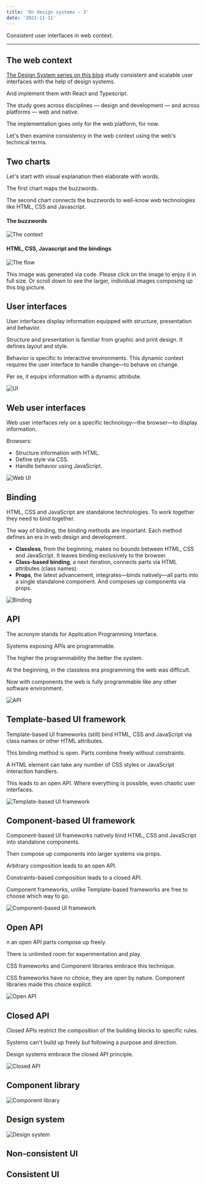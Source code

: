 ```yaml
---
title: 'On design systems — 3'
date: '2021-11-11'
---
```


Consistent user interfaces in web context.

<!--more-->

---

## The web context

[The Design System series on this blog](http://metamn.io/react/on-design-systems/) study consistent and scalable user interfaces with the help of design systems.

And implement them with React and Typescript.

The study goes across disciplines &mdash; design and development &mdash; and across platforms &mdash; web and native.

The implementation goes only for the web platform, for now.

Let's then examine consistency in the web context using the web's technical terms.

## Two charts

Let's start with visual explanation then elaborate with words.

The first chart maps the buzzwords.

The second chart connects the buzzwords to well-know web technologies like HTML, CSS and Javascript.

#### The buzzwords

![The context](ds-context-black.png)

#### HTML, CSS, Javascript and the bindings

![The flow](ui.png)

This image was generated via code. Please click on the image to enjoy it in full size. Or scroll down to see the larger, individual images composing up this big picture.

## User interfaces

User interfaces display information equipped with structure, presentation and behavior.

Structure and presentation is familiar from graphic and print design. It defines layout and style.

Behavior is specific to interactive environments. This dynamic context requires the user interface to handle change—to behave on change.

Per se, it equips information with a dynamic attribute.

![UI](ui1.png)

## Web user interfaces

Web user interfaces rely on a specific technology—the browser—to display information.

Browsers:

- Structure information with HTML.
- Define style via CSS.
- Handle behavior using JavaScript.

![Web UI](ui2.png)

## Binding

HTML, CSS and JavaScript are standalone technologies. To work together they need to bind together.

The way of binding, the binding methods are important. Each method defines an era in web design and development.

- **Classless**, from the beginning, makes no bounds between HTML, CSS and JavaScript. It leaves binding exclusively to the browser.
- **Class-based binding**, a next iteration, connects parts via HTML attributes (class names).
- **Props**, the latest advancement, integrates—binds natively—all parts into a single standalone component. And composes up components via props.

![Binding](ui3.png)

## API

The acronym stands for Application Programming Interface.

Systems exposing APIs are programmable.

The higher the programmability the better the system.

At the beginning, in the classless era programming the web was difficult.

Now with components the web is fully programmable like any other software environment.

![API](ui4.png)

## Template-based UI framework

Template-based UI frameworks (still) bind HTML, CSS and JavaScript via class names or other HTML attributes.

This binding method is open. Parts combine freely without constraints.

A HTML element can take any number of CSS styles or JavaScript interaction handlers.

This leads to an open API. Where everything is possible, even chaotic user interfaces.

![Template-based UI framework](ui5.png)

## Component-based UI framework

Component-based UI frameworks natively bind HTML, CSS and JavaScript into standalone components.

Then compose up components into larger systems via props.

Arbitrary composition leads to an open API.

Constraints-based composition leads to a closed API.

Component frameworks, unlike Template-based frameworks are free to choose which way to go.

![Component-based UI framework](ui6.png)

## Open API

n an open API parts compose up freely.

There is unlimited room for experimentation and play.

CSS frameworks and Component libraries embrace this technique.

CSS frameworks have no choice, they are open by nature. Component libraries made this choice explicit.

![Open API](ui7.png)

## Closed API

Closed APIs restrict the composition of the building blocks to specific rules.

Systems can't build up freely but following a purpose and direction.

Design systems embrace the closed API principle.

![Closed API](ui8.png)

## Component library

![Component library](ui9.png)

## Design system

![Design system](ui10.png)

## Non-consistent UI

## Consistent UI
